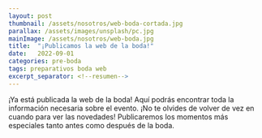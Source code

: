 ```yaml
---
layout: post
thumbnail: /assets/nosotros/web-boda-cortada.jpg
parallax: /assets/images/unsplash/pc.jpg
mainImage: /assets/nosotros/web-boda.jpg
title:  "¡Publicamos la web de la boda!"
date:   2022-09-01
categories: pre-boda
tags: preparativos boda web
excerpt_separator: <!--resumen-->
---
```


¡Ya está publicada la web de la boda!
Aquí podrás encontrar toda la información necesaria sobre el evento. ¡No te olvides de volver de vez en cuando para ver las novedades!
Publicaremos los momentos más especiales tanto antes como después de la boda.
